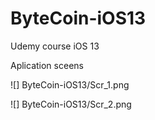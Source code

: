 # ByteCoin-iOS13
Udemy course iOS 13

Aplication sceens

![] ByteCoin-iOS13/Scr_1.png

![] ByteCoin-iOS13/Scr_2.png

